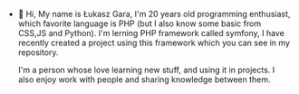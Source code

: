 - 👋 Hi, My name is Łukasz Gara, I'm 20 years old programming enthusiast, which favorite language is PHP (but I also know some basic from CSS,JS and Python). 
  I'm lerning PHP framework called symfony, I have recently created a project using this framework which you can see in my repository.
  
  I'm a person whose love learning new stuff, and using it in projects. I also enjoy work with people and sharing knowledge between them.
